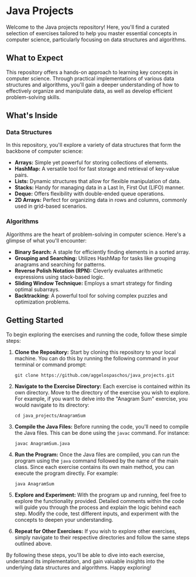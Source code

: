 # Java Projects

Welcome to the Java projects repository! Here, you'll find a curated selection of exercises tailored to help you master essential concepts in computer science, particularly focusing on data structures and algorithms.

## What to Expect

This repository offers a hands-on approach to learning key concepts in computer science. Through practical implementations of various data structures and algorithms, you'll gain a deeper understanding of how to effectively organize and manipulate data, as well as develop efficient problem-solving skills.

## What's Inside

### Data Structures

In this repository, you'll explore a variety of data structures that form the backbone of computer science:

- **Arrays:** Simple yet powerful for storing collections of elements.
- **HashMap:** A versatile tool for fast storage and retrieval of key-value pairs.
- **Lists:** Dynamic structures that allow for flexible manipulation of data.
- **Stacks:** Handy for managing data in a Last In, First Out (LIFO) manner.
- **Deque:** Offers flexibility with double-ended queue operations.
- **2D Arrays:** Perfect for organizing data in rows and columns, commonly used in grid-based scenarios.

### Algorithms

Algorithms are the heart of problem-solving in computer science. Here's a glimpse of what you'll encounter:

- **Binary Search:** A staple for efficiently finding elements in a sorted array.
- **Grouping and Searching:** Utilizes HashMap for tasks like grouping anagrams and searching for patterns.
- **Reverse Polish Notation (RPN):** Cleverly evaluates arithmetic expressions using stack-based logic.
- **Sliding Window Technique:** Employs a smart strategy for finding optimal subarrays.
- **Backtracking:** A powerful tool for solving complex puzzles and optimization problems.

## Getting Started

To begin exploring the exercises and running the code, follow these simple steps:

1. **Clone the Repository:** Start by cloning this repository to your local machine. You can do this by running the following command in your terminal or command prompt:

   `git clone https://github.com/aggelospaschos/java_projects.git`

2. **Navigate to the Exercise Directory:** Each exercise is contained within its own directory. Move to the directory of the exercise you wish to explore. For example, if you want to delve into the "Anagram Sum" exercise, you would navigate to its directory:

   `cd java_projects/AnagramSum`

3. **Compile the Java Files:** Before running the code, you'll need to compile the Java files. This can be done using the `javac` command. For instance:

   `javac AnagramSum.java`

4. **Run the Program:** Once the Java files are compiled, you can run the program using the `java` command followed by the name of the main class. Since each exercise contains its own main method, you can execute the program directly. For example:

   `java AnagramSum`

5. **Explore and Experiment:** With the program up and running, feel free to explore the functionality provided. Detailed comments within the code will guide you through the process and explain the logic behind each step. Modify the code, test different inputs, and experiment with the concepts to deepen your understanding.

6. **Repeat for Other Exercises:** If you wish to explore other exercises, simply navigate to their respective directories and follow the same steps outlined above.

By following these steps, you'll be able to dive into each exercise, understand its implementation, and gain valuable insights into the underlying data structures and algorithms. Happy exploring!
